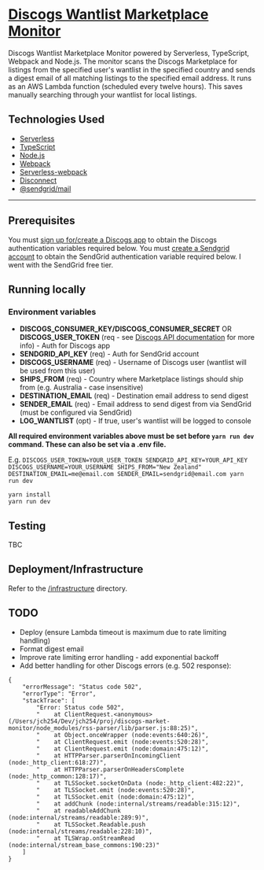 # [Discogs Wantlist Marketplace Monitor](https://603.nz)

Discogs Wantlist Marketplace Monitor powered by Serverless, TypeScript, Webpack and Node.js. The monitor scans the Discogs Marketplace for listings from the specified user's wantlist in the specified country and sends a digest email of all matching listings to the specified email address. It runs as an AWS Lambda function (scheduled every twelve hours). This saves manually searching through your wantlist for local listings.

## Technologies Used

* [Serverless](https://github.com/serverless/serverless)
* [TypeScript](https://github.com/microsoft/typescript)
* [Node.js](https://github.com/nodejs/node)
* [Webpack](https://github.com/webpack/webpack)
* [Serverless-webpack](https://github.com/elastic-coders/serverless-webpack)
* [Disconnect](https://github.com/bartve/disconnect)
* [@sendgrid/mail](https://github.com/sendgrid/sendgrid-nodejs/tree/main/packages/mail)

---

## Prerequisites

You must [sign up for/create a Discogs app](https://www.discogs.com/settings/developers) to obtain the Discogs authentication variables required below. You must [create a Sendgrid account](https://sendgrid.com/pricing/) to obtain the SendGrid authentication variable required below. I went with the SendGrid free tier.

## Running locally

### Environment variables

* **DISCOGS_CONSUMER_KEY/DISCOGS_CONSUMER_SECRET** OR **DISCOGS_USER_TOKEN** (req - see [Discogs API documentation](http://www.discogs.com/developers/#page:authentication) for more info) - Auth for Discogs app
* **SENDGRID_API_KEY** (req) - Auth for SendGrid account
* **DISCOGS_USERNAME** (req) - Username of Discogs user (wantlist will be used from this user)
* **SHIPS_FROM** (req) - Country where Marketplace listings should ship from (e.g. Australia - case insensitive)
* **DESTINATION_EMAIL** (req) - Destination email address to send digest
* **SENDER_EMAIL** (req) - Email address to send digest from via SendGrid (must be configured via SendGrid)
* **LOG_WANTLIST** (opt) - If true, user's wantlist will be logged to console

**All required environment variables above must be set before `yarn run dev` command. These can also be set via a .env file.**

E.g. `DISCOGS_USER_TOKEN=YOUR_USER_TOKEN SENDGRID_API_KEY=YOUR_API_KEY DISCOGS_USERNAME=YOUR_USERNAME SHIPS_FROM="New Zealand" DESTINATION_EMAIL=me@email.com SENDER_EMAIL=sendgrid@email.com yarn run dev`

```
yarn install
yarn run dev
```

## Testing

TBC

## Deployment/Infrastructure

Refer to the [/infrastructure](./infrastructure) directory.

## TODO

* Deploy (ensure Lambda timeout is maximum due to rate limiting handling)
* Format digest email
* Improve rate limiting error handling - add exponential backoff
* Add better handling for other Discogs errors (e.g. 502 response):

```
{
    "errorMessage": "Status code 502",
    "errorType": "Error",
    "stackTrace": [
        "Error: Status code 502",
        "    at ClientRequest.<anonymous> (/Users/jch254/Dev/jch254/proj/discogs-market-monitor/node_modules/rss-parser/lib/parser.js:88:25)",
        "    at Object.onceWrapper (node:events:640:26)",
        "    at ClientRequest.emit (node:events:520:28)",
        "    at ClientRequest.emit (node:domain:475:12)",
        "    at HTTPParser.parserOnIncomingClient (node:_http_client:618:27)",
        "    at HTTPParser.parserOnHeadersComplete (node:_http_common:128:17)",
        "    at TLSSocket.socketOnData (node:_http_client:482:22)",
        "    at TLSSocket.emit (node:events:520:28)",
        "    at TLSSocket.emit (node:domain:475:12)",
        "    at addChunk (node:internal/streams/readable:315:12)",
        "    at readableAddChunk (node:internal/streams/readable:289:9)",
        "    at TLSSocket.Readable.push (node:internal/streams/readable:228:10)",
        "    at TLSWrap.onStreamRead (node:internal/stream_base_commons:190:23)"
    ]
}
```
